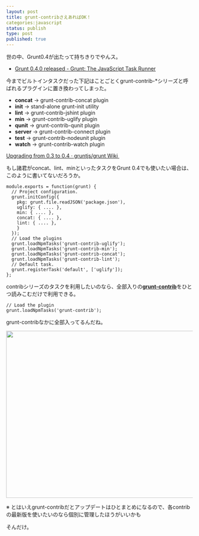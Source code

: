 ```yaml
---
layout: post
title: grunt-contribさえあればOK！
categories:javascript
status: publish
type: post
published: true
---
```

世の中、Grunt0.4が出たって持ちきりでやんス。

+ <a href="http://gruntjs.com/blog/2013-02-18-grunt-0.4.0-released">Grunt 0.4.0 released - Grunt: The JavaScript Task Runner</a>

今までビルトインタスクだった下記はことごとくgrunt-contrib-*シリーズと呼ばれるプラグインに置き換わってしまった。

+ __concat__ → grunt-contrib-concat plugin
+ __init__ → stand-alone grunt-init utility
+ __lint__ → grunt-contrib-jshint plugin
+ __min__ → grunt-contrib-uglify plugin
+ __qunit__ → grunt-contrib-qunit plugin
+ __server__ → grunt-contrib-connect plugin
+ __test__ → grunt-contrib-nodeunit plugin
+ __watch__ → grunt-contrib-watch plugin

<a href="https://github.com/gruntjs/grunt/wiki/Upgrading-from-0.3-to-0.4">Upgrading from 0.3 to 0.4 · gruntjs/grunt Wiki </a>

もし諸君がconcat、lint、minといったタスクをGrunt 0.4でも使いたい場合は、このように書いてないだろうか。

```
module.exports = function(grunt) {
  // Project configuration.
  grunt.initConfig({
    pkg: grunt.file.readJSON('package.json'),
    uglify: { .... },
    min: { .... },
    concat: { .... },
    lint: { .... },
    }
  });
  // Load the plugins
  grunt.loadNpmTasks('grunt-contrib-uglify');
  grunt.loadNpmTasks('grunt-contrib-min');
  grunt.loadNpmTasks('grunt-contrib-concat');
  grunt.loadNpmTasks('grunt-contrib-lint');
  // Default task.
  grunt.registerTask('default', ['uglify']);
};
```

contribシリーズのタスクを利用したいのなら、全部入りの<strong><a href="https://github.com/gruntjs/grunt-contrib">grunt-contrib</a></strong>をひとつ読みこむだけで利用できる。

```
// Load the plugin
grunt.loadNpmTasks('grunt-contrib');
```

grunt-contribなかに全部入ってるんだね。

<img src="http://t32k.me/mol/file/2013/03/ss.png" alt="" title="contrib" width="614" height="451" class="size-full wp-image-4753 fig" />

※ とはいえgrunt-contribだとアップデートはひとまとめになるので、各contribの最新版を使いたいのなら個別に管理したほうがいいかも

そんだけ。
